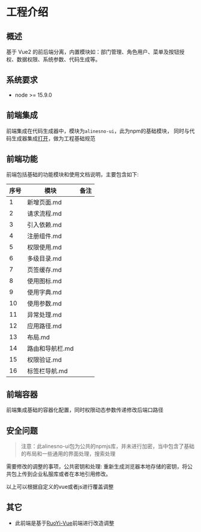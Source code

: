 # 工程介绍

## 概述

基于 Vue2 的前后端分离，内置模块如：部门管理、角色用户、菜单及按钮授权、数据权限、系统参数、代码生成等。

## 系统要求
- node >= 15.9.0

## 前端集成

前端集成在代码生成器中，模块为`alinesno-ui`，此为npm的基础模块，
同时与代码生成器集成[打开](/technique/13_代码生成器/02_前端代码生成.md)，做为工程基础规范

## 前端功能

前端包括基础的功能模块和使用文档说明，主要包含如下:

| 序号 | 模块            | 备注 |
|------|-----------------|------|
| 1    | 新增页面.md     |      |
| 2    | 请求流程.md     |      |
| 3    | 引入依赖.md     |      |
| 4    | 注册组件.md     |      |
| 5    | 权限使用.md     |      |
| 6    | 多级目录.md     |      |
| 7    | 页签缓存.md     |      |
| 8    | 使用图标.md     |      |
| 9    | 使用字典.md     |      |
| 10   | 使用参数.md     |      |
| 11   | 异常处理.md     |      |
| 12   | 应用路径.md     |      |
| 13   | 布局.md         |      |
| 14   | 路由和导航栏.md |      |
| 15   | 权限验证.md     |      |
| 16   | 标签栏导航.md   |      |

## 前端容器
前端集成基础的容器化配置，同时权限动态参数传递修改后端口路径

## 安全问题

> 注意：此alinesno-ui包为公共的npmjs库，并未进行加密，当中包含了基础的布局和一些通用的界面处理，搜索处理

需要修改的调整的事项，公共密钥和处理: 重新生成浏览器本地存储的密钥，将公共包上传到企业私服库或者在本地引用修改。

以上可以根据自定义的vue或者js进行覆盖调整

## 其它

- 此前端是基于[RuoYi-Vue](https://gitee.com/y_project/RuoYi-Vue)前端进行改造调整
